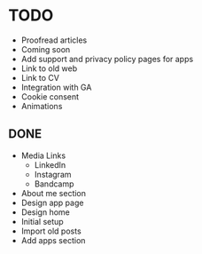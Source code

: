 # TODO

- Proofread articles
- Coming soon
- Add support and privacy policy pages for apps
- Link to old web
- Link to CV
- Integration with GA
- Cookie consent
- Animations

## DONE

- Media Links
  - LinkedIn
  - Instagram
  - Bandcamp
- About me section
- Design app page
- Design home
- Initial setup
- Import old posts
- Add apps section
